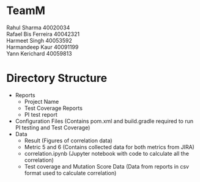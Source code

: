 # TeamM
Rahul Sharma 40020034  
Rafael Bis Ferreira 40042321  
Harmeet Singh 40053592  
Harmandeep Kaur 40091199  
Yann Kerichard 40059813  

# Directory Structure
- Reports
    - Project Name
    - Test Coverage Reports
    - PI test report
- Configuration Files (Contains pom.xml and build.gradle required to run PI testing and Test Coverage)
- Data
    - Result (Figures of correlation data)
    - Metric 5 and 6 (Contains collected data for both metrics from JIRA)
    - correlation.ipynb (Jupyter notebook with code to calculate all the correlation)
    - Test coverage and Mutation Score Data (Data from reports in csv format used to calculate correlation)

# 
